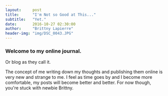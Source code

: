 ```yaml
---
layout:     post
title:      "I'm Not so Good at This..."
subtitle:   "Yet."
date:       2016-10-27 02:30:00
author:     "Brittny Lapierre"
header-img: "img/DSC_0043.JPG"
---
```

<h3>Welcome to my online journal.</h3>
<p>Or blog as they call it.</p>
<p>The concept of me writing down my thoughts and publishing them online is very new and strange to me. I feel as time goes by and I become more comfortable, my posts will become better and better. For now though, you're stuck with newbie Brittny.</p>
<p></p>
